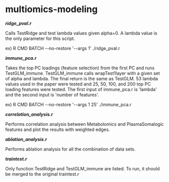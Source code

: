 # multiomics-modeling


***ridge_pval.r***

Calls TestRidge and test lambda values given alpha=0. A lambda value is the only parameter for this script.

ex) R CMD BATCH --no-restore '--args 1' ./ridge_pval.r	


***immune_pca.r***

Takes the top PC loadings (feature selection) from the first PC and runs TestGLM_immune. TestGLM_immune calls wrapTest1layer with a given set of alpha and lambda. The final return is the same as TestGLM. 53 lambda values used in the paper were tested and 25, 50, 100, and 200 top PC loading features were tested. The first input of immune_pca.r is 'lambda' and the second input is 'number of features'.

ex) R CMD BATCH --no-restore '--args 1 25' ./immune_pca.r	


***correlation_analysis.r***

Performs correlation analysis between Metabolomics and PlasmaSomalogic features and plot the results with weighted edges. 


***ablation_analysis.r***

Performs ablation analysis for all the combination of data sets.


***traintest.r***

Only function TestRidge and TestGLM_immune are listed. To run, it should be merged to the original traintest.r
